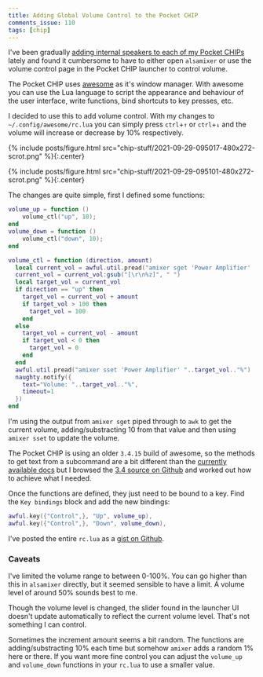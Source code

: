 ```yaml
---
title: Adding Global Volume Control to the Pocket CHIP
comments_issue: 110
tags: [chip]
---
```


I've been gradually [adding internal speakers to each of my Pocket CHIPs](/post/pocketchip-internal-speaker/) lately and found it cumbersome to have to either open `alsamixer` or use the volume control page in the Pocket CHIP launcher to control volume.

<!-- more -->

The Pocket CHIP uses [awesome](https://awesomewm.org) as it's window manager. With awesome you can use the Lua language to script the appearance and behaviour of the user interface, write functions, bind shortcuts to key presses, etc.

I decided to use this to add volume control. With my changes to `~/.config/awesome/rc.lua` you can simply press `ctrl`+`↑` or `ctrl`+`↓` and the volume will increase or decrease by 10% respectively.

{% include posts/figure.html src="chip-stuff/2021-09-29-095017-480x272-scrot.png" %}{:.center}

{% include posts/figure.html src="chip-stuff/2021-09-29-095101-480x272-scrot.png" %}{:.center}

The changes are quite simple, first I defined some functions:

```lua
volume_up = function ()
    volume_ctl("up", 10);
end
volume_down = function ()
    volume_ctl("down", 10);
end

volume_ctl = function (direction, amount)
  local current_vol = awful.util.pread("amixer sget 'Power Amplifier' | awk -F '[][]' '/dB/ {print substr($2, 1, length($2) - 1)}'")
  current_vol = current_vol:gsub("[\r\n%z]", " ")
  local target_vol = current_vol
  if direction == "up" then
    target_vol = current_vol + amount
    if target_vol > 100 then
      target_vol = 100
    end
  else
    target_vol = current_vol - amount
    if target_vol < 0 then
      target_vol = 0
    end
  end
  awful.util.pread("amixer sset 'Power Amplifier' "..target_vol.."%")
  naughty.notify({
    text="Volume: "..target_vol.."%",
    timeout=1
  })
end
```

I'm using the output from `amixer sget` piped through to `awk` to get the current volume, adding/substracting 10 from that value and then using `amixer sset` to update the volume.

The Pocket CHIP is using an older `3.4.15` build of awesome, so the methods to get text from a subcommand are a bit different than the [currently available docs](https://awesomewm.org/doc/api/) but I browsed the [3.4 source on Github](https://github.com/awesomeWM/awesome/tree/3.4/lib) and worked out how to achieve what I needed.

Once the functions are defined, they just need to be bound to a key. Find the `Key bindings` block and add the new bindings:

```lua
awful.key({"Control",}, "Up", volume_up),
awful.key({"Control",}, "Down", volume_down),
```

I've posted the entire `rc.lua` as a [gist on Github](https://gist.github.com/omgmog/d48012308baf369c8637d395982b44a1).

### Caveats

I've limited the volume range to between 0-100%. You can go higher than this in `alsamixer` directly, but it seemed sensible to have a limit. A volume level of around 50% sounds best to me.

Though the volume level is changed, the slider found in the launcher UI doesn't update automatically to reflect the current volume level. That's not something I can control.

Sometimes the increment amount seems a bit random. The functions are adding/substracting 10% each time but somehow `amixer` adds a random 1% here or there. If you want more fine control you can adjust the `volume_up` and `volume_down` functions in your `rc.lua` to use a smaller value.
